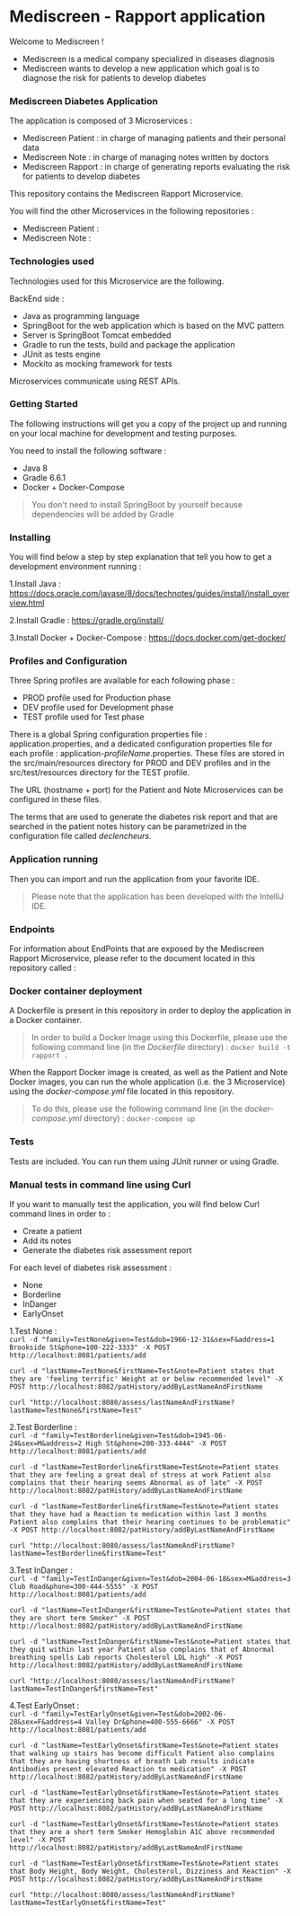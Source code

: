 # Mediscreen - Rapport application
Welcome to Mediscreen !

- Mediscreen is a medical company specialized in diseases diagnosis
- Mediscreen wants to develop a new application which goal is to diagnose the risk for patients to develop diabetes

### Mediscreen Diabetes Application

The application is composed of 3 Microservices :
- Mediscreen Patient : in charge of managing patients and their personal data
- Mediscreen Note : in charge of managing notes written by doctors
- Mediscreen Rapport : in charge of generating reports evaluating the risk for patients to develop diabetes

This repository contains the Mediscreen Rapport Microservice.

You will find the other Microservices in the following repositories :
- Mediscreen Patient : 
- Mediscreen Note : 

### Technologies used

Technologies used for this Microservice are the following.

BackEnd side :
- Java as programming language
- SpringBoot for the web application which is based on the MVC pattern
- Server is SpringBoot Tomcat embedded
- Gradle to run the tests, build and package the application
- JUnit as tests engine
- Mockito as mocking framework for tests

Microservices communicate using REST APIs.

### Getting Started

The following instructions will get you a copy of the project up and running on your local machine for development and testing purposes.

You need to install the following software :

- Java 8
- Gradle 6.6.1
- Docker + Docker-Compose
>You don't need to install SpringBoot by yourself because dependencies will be added by Gradle

### Installing

You will find below a step by step explanation that tell you how to get a development environment running :

1.Install Java :
<https://docs.oracle.com/javase/8/docs/technotes/guides/install/install_overview.html>

2.Install Gradle :
<https://gradle.org/install/>

3.Install Docker + Docker-Compose :
<https://docs.docker.com/get-docker/>

### Profiles and Configuration

Three Spring profiles are available for each following phase :

- PROD profile used for Production phase
- DEV profile used for Development phase
- TEST profile used for Test phase

There is a global Spring configuration properties file : application.properties, and a dedicated configuration properties file for each profile : application-*profileName*.properties. 
These files are stored in the src/main/resources directory for PROD and DEV profiles and in the src/test/resources directory for the TEST profile.

The URL (hostname + port) for the Patient and Note Microservices can be configured in these files.

The terms that are used to generate the diabetes risk report and that are searched in the patient notes history can be parametrized in the configuration file called *declencheurs*.

### Application running

Then you can import and run the application from your favorite IDE.

>Please note that the application has been developed with the IntelliJ IDE.

### Endpoints

For information about EndPoints that are exposed by the Mediscreen Rapport Microservice, please refer to the document located in this repository called : 

### Docker container deployment

A Dockerfile is present in this repository in order to deploy the application in a Docker container.
>In order to build a Docker Image using this Dockerfile, please use the following command line (in the *Dockerfile* directory) :
`docker build -t rapport .`

When the Rapport Docker image is created, as well as the Patient and Note Docker images, you can run the whole application (i.e. the 3 Microservice) using the *docker-compose.yml* file located in this repository.
>To do this, please use the following command line (in the *docker-compose.yml* directory) :
`docker-compose up`
 
### Tests

Tests are included. You can run them using JUnit runner or using Gradle.

### Manual tests in command line using Curl

If you want to manually test the application, you will find below Curl command lines in order to :
- Create a patient
- Add its notes
- Generate the diabetes risk assessment report

For each level of diabetes risk assessment : 
- None
- Borderline
- InDanger
- EarlyOnset

1.Test None :  
`curl -d "family=TestNone&given=Test&dob=1966-12-31&sex=F&address=1 Brookside St&phone=100-222-3333" -X POST http://localhost:8081/patients/add`  

`curl -d "lastName=TestNone&firstName=Test&note=Patient states that they are 'feeling terrific' Weight at or below recommended level" -X POST http://localhost:8082/patHistory/addByLastNameAndFirstName`  

`curl "http://localhost:8080/assess/lastNameAndFirstName?lastName=TestNone&firstName=Test"`  

2.Test Borderline :  
`curl -d "family=TestBorderline&given=Test&dob=1945-06-24&sex=M&address=2 High St&phone=200-333-4444" -X POST http://localhost:8081/patients/add`  

`curl -d "lastName=TestBorderline&firstName=Test&note=Patient states that they are feeling a great deal of stress at work Patient also complains that their hearing seems Abnormal as of late" -X POST http://localhost:8082/patHistory/addByLastNameAndFirstName`  

`curl -d "lastName=TestBorderline&firstName=Test&note=Patient states that they have had a Reaction to medication within last 3 months Patient also complains that their hearing continues to be problematic" -X POST http://localhost:8082/patHistory/addByLastNameAndFirstName`  

`curl "http://localhost:8080/assess/lastNameAndFirstName?lastName=TestBorderline&firstName=Test"`  

3.Test InDanger :  
`curl -d "family=TestInDanger&given=Test&dob=2004-06-18&sex=M&address=3 Club Road&phone=300-444-5555" -X POST http://localhost:8081/patients/add`  

`curl -d "lastName=TestInDanger&firstName=Test&note=Patient states that they are short term Smoker" -X POST http://localhost:8082/patHistory/addByLastNameAndFirstName`  

`curl -d "lastName=TestInDanger&firstName=Test&note=Patient states that they quit within last year Patient also complains that of Abnormal breathing spells Lab reports Cholesterol LDL high" -X POST http://localhost:8082/patHistory/addByLastNameAndFirstName`  

`curl "http://localhost:8080/assess/lastNameAndFirstName?lastName=TestInDanger&firstName=Test"`  

4.Test EarlyOnset :  
`curl -d "family=TestEarlyOnset&given=Test&dob=2002-06-28&sex=F&address=4 Valley Dr&phone=400-555-6666" -X POST http://localhost:8081/patients/add`  

`curl -d "lastName=TestEarlyOnset&firstName=Test&note=Patient states that walking up stairs has become difficult Patient also complains that they are having shortness of breath Lab results indicate Antibodies present elevated Reaction to medication" -X POST http://localhost:8082/patHistory/addByLastNameAndFirstName`  

`curl -d "lastName=TestEarlyOnset&firstName=Test&note=Patient states that they are experiencing back pain when seated for a long time" -X POST http://localhost:8082/patHistory/addByLastNameAndFirstName`  

`curl -d "lastName=TestEarlyOnset&firstName=Test&note=Patient states that they are a short term Smoker Hemoglobin A1C above recommended level" -X POST http://localhost:8082/patHistory/addByLastNameAndFirstName`  

`curl -d "lastName=TestEarlyOnset&firstName=Test&note=Patient states that Body Height, Body Weight, Cholesterol, Dizziness and Reaction" -X POST http://localhost:8082/patHistory/addByLastNameAndFirstName`  

`curl "http://localhost:8080/assess/lastNameAndFirstName?lastName=TestEarlyOnset&firstName=Test"`  
